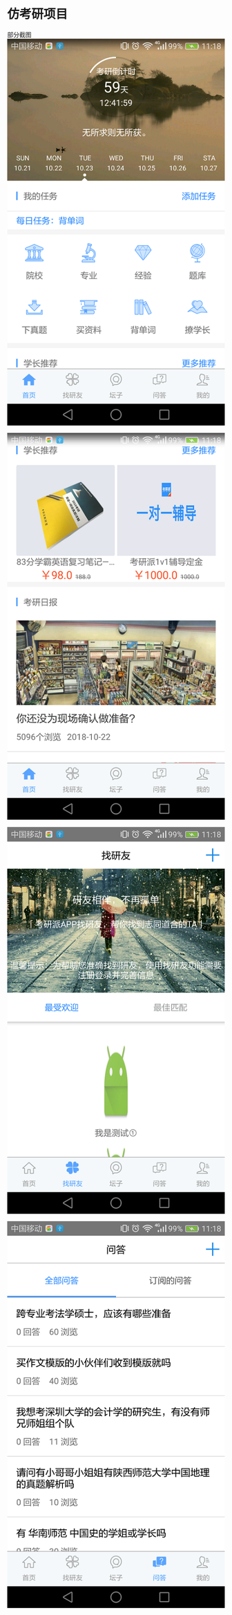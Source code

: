 # 仿考研项目
部分截图
![image](https://github.com/WeiLanXingchen/AW/blob/master/app/Screenshot_2018-10-23-11-18-02.png)


![image](https://github.com/WeiLanXingchen/AW/blob/master/app/Screenshot_2018-10-23-11-18-42.png)

![image](https://github.com/WeiLanXingchen/AW/blob/master/app/Screenshot_2018-10-23-11-18-18.png)

![image](https://github.com/WeiLanXingchen/AW/blob/master/app/Screenshot_2018-10-23-11-18-25.png)
